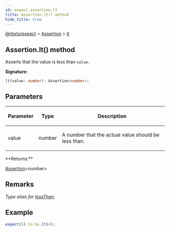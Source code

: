 ```yaml
---
id: expect.assertion.lt
title: Assertion.lt() method
hide_title: true
---
```


[@rbxts/expect](./expect.md) &gt; [Assertion](./expect.assertion.md) &gt; [lt](./expect.assertion.lt.md)

## Assertion.lt() method

Asserts that the value is less than `value`<!-- -->.

**Signature:**

```typescript
lt(value: number): Assertion<number>;
```

## Parameters

<table><thead><tr><th>

Parameter


</th><th>

Type


</th><th>

Description


</th></tr></thead>
<tbody><tr><td>

value


</td><td>

number


</td><td>

A number that the actual value should be less than.


</td></tr>
</tbody></table>
**Returns:**

[Assertion](./expect.assertion.md)<!-- -->&lt;number&gt;

## Remarks

_Type alias for [lessThan](./expect.assertion.lessthan.md)<!-- -->._

## Example


```ts
expect(5).to.be.lt(4);
```
